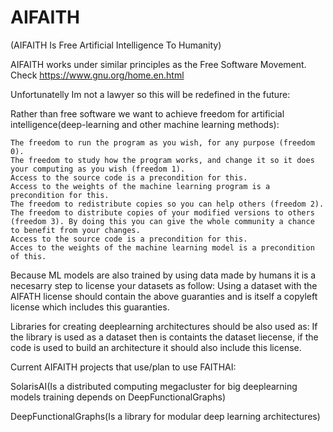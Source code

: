 # AIFAITH
(AIFAITH Is Free Artificial Intelligence To Humanity)

AIFAITH works under similar principles as the Free Software Movement.
Check https://www.gnu.org/home.en.html

Unfortunatelly Im not a lawyer so this will be redefined in the future:


Rather than free software we want to achieve freedom for artificial intelligence(deep-learning and other machine learning methods):

    The freedom to run the program as you wish, for any purpose (freedom 0).
    The freedom to study how the program works, and change it so it does your computing as you wish (freedom 1). 
    Access to the source code is a precondition for this.
    Access to the weights of the machine learning program is a precondition for this.
    The freedom to redistribute copies so you can help others (freedom 2).
    The freedom to distribute copies of your modified versions to others (freedom 3). By doing this you can give the whole community a chance to benefit from your changes.
    Access to the source code is a precondition for this. 
    Acces to the weights of the machine learning model is a precondition of this.

Because ML models are also trained by using data made by humans it is a necesarry step to license your datasets as follow:
    Using a dataset with the AIFATH license should contain the above guaranties and is itself a copyleft license which includes this guaranties.

Libraries for creating  deeplearning architectures should be also used as:
    If the library is used as a dataset then is containts the dataset liecense, if the code is used to build an architecture it should also include this license.
    

Current AIFAITH projects that use/plan to use FAITHAI:

SolarisAI(Is a distributed computing megacluster for big deeplearning models training depends on DeepFunctionalGraphs)

DeepFunctionalGraphs(Is a library for modular deep learning architectures)

